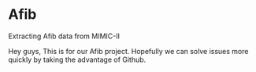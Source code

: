 Afib
====

Extracting Afib data from MIMIC-II

Hey guys,
This is for our Afib project. Hopefully we can solve issues more quickly by taking the advantage of Github.
